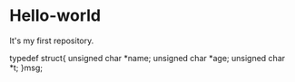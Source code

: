 # Hello-world
It's my first repository.

typedef struct{
  unsigned char *name;
  unsigned char *age;
  unsigned char *t;
}msg;

